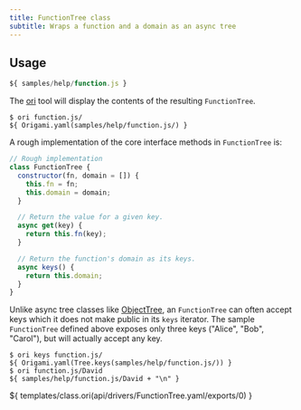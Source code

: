 ```yaml
---
title: FunctionTree class
subtitle: Wraps a function and a domain as an async tree
---
```


## Usage

```js
${ samples/help/function.js }
```

The [ori](/cli) tool will display the contents of the resulting `FunctionTree`.

```console
$ ori function.js/
${ Origami.yaml(samples/help/function.js/) }
```

A rough implementation of the core interface methods in `FunctionTree` is:

```js
// Rough implementation
class FunctionTree {
  constructor(fn, domain = []) {
    this.fn = fn;
    this.domain = domain;
  }

  // Return the value for a given key.
  async get(key) {
    return this.fn(key);
  }

  // Return the function's domain as its keys.
  async keys() {
    return this.domain;
  }
}
```

Unlike async tree classes like [ObjectTree](ObjectTree.html), an `FunctionTree` can often accept keys which it does not make public in its `keys` iterator. The sample `FunctionTree` defined above exposes only three keys ("Alice", "Bob", "Carol"), but will actually accept any key.

```console
$ ori keys function.js/
${ Origami.yaml(Tree.keys(samples/help/function.js/)) }
$ ori function.js/David
${ samples/help/function.js/David + "\n" }
```

${ templates/class.ori(api/drivers/FunctionTree.yaml/exports/0) }
